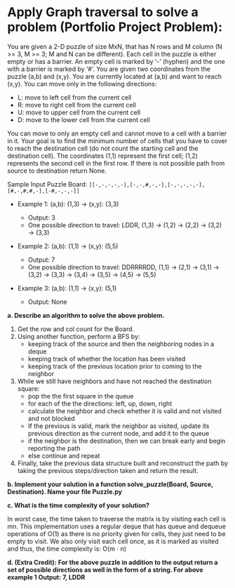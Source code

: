 # Apply Graph traversal to solve a problem (Portfolio Project Problem): 

You are given a 2-D puzzle of size MxN, that has N rows and M column (N >= 3, M >= 3; M and N can be different).
Each cell in the puzzle is either empty or has a barrier. An empty cell 
is marked by ‘-’ (hyphen) and the one with a barrier is marked by ‘#’. You are given two 
coordinates from the puzzle (a,b) and (x,y). You are currently located at (a,b) and want to 
reach (x,y).
You can move only in the following directions:
* L: move to left cell from the current cell 
* R: move to right cell from the current cell 
* U: move to upper cell from the current cell 
* D: move to the lower cell from the current cell 
 
You can move to only an empty cell and cannot move to a cell with a barrier in it. Your goal 
is to find the minimum number of cells that you have to cover to reach the destination cell 
(do not count the starting cell and the destination cell). The coordinates (1,1) represent the 
first cell; (1,2) represents the second cell in the first row. If there is not possible path from 
source to destination return None. 

Sample Input Puzzle Board: `[[-,-,-,-,-],[-,-,#,-,-],[-,-,-,-,-],[#,-,#,#,-],[-#,-,-,-]]`
 
* Example 1: (a,b): (1,3) → (x,y): (3,3)
  - Output: 3 
  - One possible direction to travel: LDDR, (1,3) → (1,2) → (2,2) → (3,2) → (3,3) 
 
* Example 2: (a,b): (1,1) → (x,y): (5,5)
  - Output: 7
  - One possible direction to travel: DDRRRRDD, (1,1) → (2,1) → (3,1) → (3,2) → (3,3) → (3,4) → (3,5) → (4,5) → (5,5) 
 
* Example 3: (a,b): (1,1) → (x,y): (5,1)
  - Output: None 
 
**a. Describe an algorithm to solve the above problem.**

  1. Get the row and col count for the Board.
  2. Using another function, perform a BFS by:
     - keeping track of the source and then the neighboring nodes in a deque
     - keeping track of whether the location has been visited
     - keeping track of the previous location prior to coming to the neighbor
  3. While we still have neighbors and have not reached the destination square:
     - pop the the first square in the queue
     - for each of the the directions: left, up, down, right
     - calculate the neighbor and check whether it is valid and not visited and
  not blocked
     - If the previous is valid, mark the neighbor as visited, update its previous
  direction as the current node, and add it to the queue
     - if the neighbor is the destination, then we can break early and begin
  reporting the path
     - else continue and repeat
  4. Finally, take the previous data structure built and reconstruct the path by taking
  the previous steps/direction taken and return the result.

**b. Implement your solution in a function solve_puzzle(Board, Source, Destination).
Name your file Puzzle.py**

**c. What is the time complexity of your solution?**

 In worst case, the time taken to traverse the matrix is by visiting each cell is mn.
 This implementation uses a regular deque that has queue and dequeue operations
 of O(1) as there is no priority given for cells, they just need to be empty to visit. We
 also only visit each cell once, as it is marked as visited and thus, the time
 complexity is: O(m ⋅ n)
 
**d. (Extra Credit): For the above puzzle in addition to the output return a set of possible 
directions as well in the form of a string. 
For above example 1 Output: 7, LDDR**
